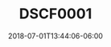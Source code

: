 ---
title: DSCF0001
date: 2018-07-01T13:44:06-06:00
draft: false
location: Wyoming
img_url: https://d17enza3bfujl8.cloudfront.net/DSCF0001.jpg
original_fn: ""
tags:
- Montana
- landscapes
- trees

---